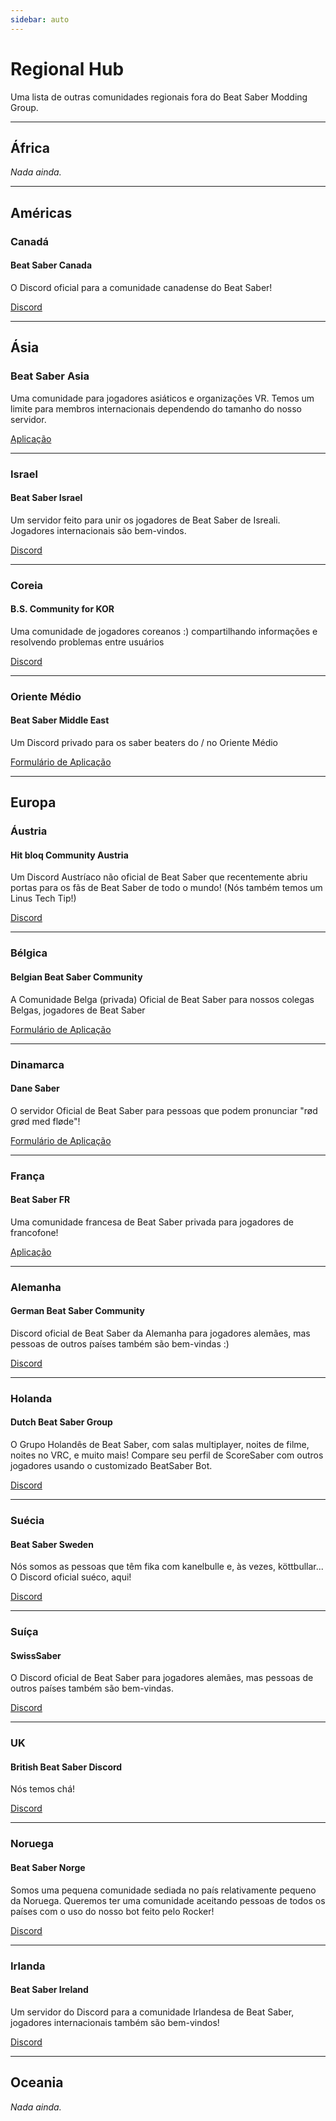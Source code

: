 ```yaml
---
sidebar: auto
---
```


# Regional Hub
Uma lista de outras comunidades regionais fora do Beat Saber Modding Group.

---

## África
*Nada ainda.*

---

## Américas

### Canadá

#### Beat Saber Canada
O Discord oficial para a comunidade canadense do Beat Saber!

[Discord](https://discord.gg/vvq7wX3)

---

## Ásia

### Beat Saber Asia
Uma comunidade para jogadores asiáticos e organizações VR. Temos um limite para membros internacionais dependendo do tamanho do nosso servidor.

[Aplicação](https://forms.gle/Ga3jWoCkugPBD6BZ6)

---

### Israel

#### Beat Saber Israel
Um servidor feito para unir os jogadores de Beat Saber de Isreali. Jogadores internacionais são bem-vindos.

[Discord](https://discord.gg/HHH7sK8)

---

### Coreia

#### B.S. Community for KOR
Uma comunidade de jogadores coreanos :) compartilhando informações e resolvendo problemas entre usuários

[Discord](https://discord.gg/SEFBZrG)

---

### Oriente Médio

#### Beat Saber Middle East
Um Discord privado para os saber beaters do / no Oriente Médio

[Formulário de Aplicação](http://bit.ly/BSME_Application)

---

## Europa

### Áustria

#### Hit bloq Community Austria
Um Discord Austríaco não oficial de Beat Saber que recentemente abriu portas para os fãs de Beat Saber de todo o mundo! (Nós também temos um Linus Tech Tip!)

[Discord](https://discord.gg/TvRkNY2)

---

### Bélgica

#### Belgian Beat Saber Community
A Comunidade Belga (privada) Oficial de Beat Saber para nossos colegas Belgas, jogadores de Beat Saber

[Formulário de Aplicação](https://forms.gle/26VXi4HmnZnDoPZN7)

---

### Dinamarca

#### Dane Saber
O servidor Oficial de Beat Saber para pessoas que podem pronunciar "rød grød med fløde"!

[Formulário de Aplicação](https://forms.gle/AhgBFSK7RnRDDMHa9)

---

### França

#### Beat Saber FR
Uma comunidade francesa de Beat Saber privada para jogadores de francofone!

[Aplicação](https://docs.google.com/forms/d/1Ro79QYJ83gAsT6m_hpRgCNyhKNZDlEiZJ3oSh5mwTG4)

---

### Alemanha

#### German Beat Saber Community
Discord oficial de Beat Saber da Alemanha para jogadores alemães, mas pessoas de outros países também são bem-vindas :)

[Discord](https://discord.gg/y4G6ruN)

---

### Holanda

#### Dutch Beat Saber Group
O Grupo Holandês de Beat Saber, com salas multiplayer, noites de filme, noites no VRC, e muito mais! Compare seu perfil de ScoreSaber com outros jogadores usando o customizado BeatSaber Bot.

[Discord](https://discord.gg/sDa7xrE)

---

### Suécia

#### Beat Saber Sweden
Nós somos as pessoas que têm fika com kanelbulle e, às vezes, köttbullar...  
O Discord oficial suéco, aqui!

[Discord](https://discord.gg/9HavEGBzZz)

---

### Suíça

#### SwissSaber
O Discord oficial de Beat Saber para jogadores alemães, mas pessoas de outros países também são bem-vindas.

[Discord](https://discord.gg/eV6SUUF)

---

### UK

#### British Beat Saber Discord
Nós temos chá!

[Discord](https://discord.gg/FC2pzeN)

---

### Noruega

#### Beat Saber Norge
Somos uma pequena comunidade sediada no país relativamente pequeno da Noruega. Queremos ter uma comunidade aceitando pessoas de todos os países com o uso do nosso bot feito pelo Rocker!

[Discord](https://discord.gg/nZuY3yM)

---

### Irlanda

#### Beat Saber Ireland
Um servidor do Discord para a comunidade Irlandesa de Beat Saber, jogadores internacionais também são bem-vindos!

[Discord](https://discord.gg/uKQzjRQ)

---

## Oceania
*Nada ainda.*
